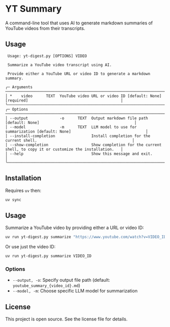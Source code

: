 # YT Summary

A command-line tool that uses AI to generate markdown summaries of YouTube videos from their transcripts.

## Usage

```
 Usage: yt-digest.py [OPTIONS] VIDEO

 Summarize a YouTube video transcript using AI.

 Provide either a YouTube URL or video ID to generate a markdown summary.

╭─ Arguments ────────────────────────────────────────────────────────────────────────────────────────────────────────────╮
│ *    video      TEXT  YouTube video URL or video ID [default: None] [required]                                         │
╰────────────────────────────────────────────────────────────────────────────────────────────────────────────────────────╯
╭─ Options ──────────────────────────────────────────────────────────────────────────────────────────────────────────────╮
│ --output              -o      TEXT  Output markdown file path [default: None]                                          │
│ --model               -m      TEXT  LLM model to use for summarization [default: None]                                 │
│ --install-completion                Install completion for the current shell.                                          │
│ --show-completion                   Show completion for the current shell, to copy it or customize the installation.   │
│ --help                              Show this message and exit.                                                        │
╰────────────────────────────────────────────────────────────────────────────────────────────────────────────────────────╯

```


## Installation

Requires `uv` then:

```bash
uv sync
```

## Usage

Summarize a YouTube video by providing either a URL or video ID:

```bash
uv run yt-digest.py summarize "https://www.youtube.com/watch?v=VIDEO_ID"
```

Or use just the video ID:

```bash
uv run yt-digest.py summarize VIDEO_ID
```

### Options

- `--output, -o`: Specify output file path (default: `youtube_summary_{video_id}.md`)
- `--model, -m`: Choose specific LLM model for summarization

## License

This project is open source. See the license file for details.
